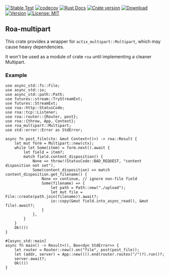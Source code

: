 [![Stable Test](https://github.com/Hexilee/roa/workflows/Stable%20Test/badge.svg)](https://github.com/Hexilee/roa/actions)
[![codecov](https://codecov.io/gh/Hexilee/roa/branch/master/graph/badge.svg)](https://codecov.io/gh/Hexilee/roa)
[![Rust Docs](https://docs.rs/roa-multipart/badge.svg)](https://docs.rs/roa-multipart)
[![Crate version](https://img.shields.io/crates/v/roa-multipart.svg)](https://crates.io/crates/roa-multipart)
[![Download](https://img.shields.io/crates/d/roa-multipart.svg)](https://crates.io/crates/roa-multipart)
[![Version](https://img.shields.io/badge/rustc-1.40+-lightgray.svg)](https://blog.rust-lang.org/2019/12/19/Rust-1.40.0.html)
[![License: MIT](https://img.shields.io/badge/License-MIT-yellow.svg)](https://github.com/Hexilee/roa/blob/master/LICENSE)

## Roa-multipart

This crate provides a wrapper for `actix_multipart::Multipart`,
which may cause heavy dependencies.

It won't be used as a module of crate `roa` until implementing a cleaner Multipart.  

### Example
```rust,no_run
use async_std::fs::File;
use async_std::io;
use async_std::path::Path;
use futures::stream::TryStreamExt;
use futures::StreamExt;
use roa::http::StatusCode;
use roa::tcp::Listener;
use roa::router::{Router, post};
use roa::{throw, App, Context};
use roa_multipart::Multipart;
use std::error::Error as StdError;

async fn post_file(ctx: &mut Context<()>) -> roa::Result {
    let mut form = Multipart::new(ctx);
    while let Some(item) = form.next().await {
        let field = item?;
        match field.content_disposition() {
            None => throw!(StatusCode::BAD_REQUEST, "content disposition not set"),
            Some(content_disposition) => match content_disposition.get_filename() {
                None => continue, // ignore non-file field
                Some(filename) => {
                    let path = Path::new("./upload");
                    let mut file = File::create(path.join(filename)).await?;
                    io::copy(&mut field.into_async_read(), &mut file).await?;
                }
            },
        }
    }
    Ok(())
}

#[async_std::main]
async fn main() -> Result<(), Box<dyn StdError>> {
    let router = Router::new().on("file", post(post_file));
    let (addr, server) = App::new(()).end(router.routes("/")?).run()?;
    server.await?;
    Ok(())
}
```